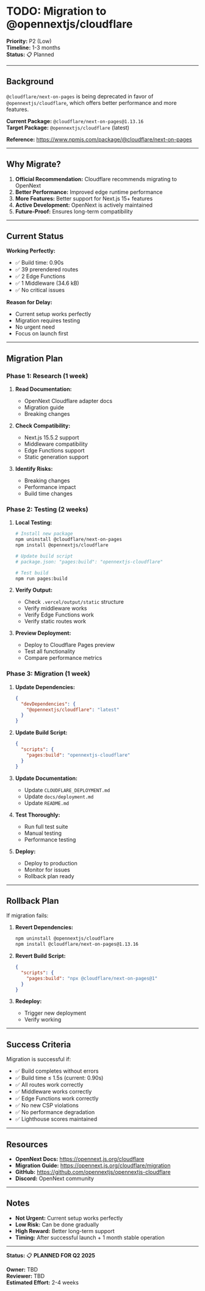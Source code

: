 # TODO: Migration to @opennextjs/cloudflare

**Priority:** P2 (Low)  
**Timeline:** 1-3 months  
**Status:** 📋 Planned

---

## Background

`@cloudflare/next-on-pages` is being deprecated in favor of `@opennextjs/cloudflare`, which offers better performance and more features.

**Current Package:** `@cloudflare/next-on-pages@1.13.16`  
**Target Package:** `@opennextjs/cloudflare` (latest)

**Reference:** https://www.npmjs.com/package/@cloudflare/next-on-pages

---

## Why Migrate?

1. **Official Recommendation:** Cloudflare recommends migrating to OpenNext
2. **Better Performance:** Improved edge runtime performance
3. **More Features:** Better support for Next.js 15+ features
4. **Active Development:** OpenNext is actively maintained
5. **Future-Proof:** Ensures long-term compatibility

---

## Current Status

**Working Perfectly:**
- ✅ Build time: 0.90s
- ✅ 39 prerendered routes
- ✅ 2 Edge Functions
- ✅ 1 Middleware (34.6 kB)
- ✅ No critical issues

**Reason for Delay:**
- Current setup works perfectly
- Migration requires testing
- No urgent need
- Focus on launch first

---

## Migration Plan

### Phase 1: Research (1 week)

1. **Read Documentation:**
   - OpenNext Cloudflare adapter docs
   - Migration guide
   - Breaking changes

2. **Check Compatibility:**
   - Next.js 15.5.2 support
   - Middleware compatibility
   - Edge Functions support
   - Static generation support

3. **Identify Risks:**
   - Breaking changes
   - Performance impact
   - Build time changes

### Phase 2: Testing (2 weeks)

1. **Local Testing:**
   ```bash
   # Install new package
   npm uninstall @cloudflare/next-on-pages
   npm install @opennextjs/cloudflare
   
   # Update build script
   # package.json: "pages:build": "opennextjs-cloudflare"
   
   # Test build
   npm run pages:build
   ```

2. **Verify Output:**
   - Check `.vercel/output/static` structure
   - Verify middleware works
   - Verify Edge Functions work
   - Verify static routes work

3. **Preview Deployment:**
   - Deploy to Cloudflare Pages preview
   - Test all functionality
   - Compare performance metrics

### Phase 3: Migration (1 week)

1. **Update Dependencies:**
   ```json
   {
     "devDependencies": {
       "@opennextjs/cloudflare": "latest"
     }
   }
   ```

2. **Update Build Script:**
   ```json
   {
     "scripts": {
       "pages:build": "opennextjs-cloudflare"
     }
   }
   ```

3. **Update Documentation:**
   - Update `CLOUDFLARE_DEPLOYMENT.md`
   - Update `docs/deployment.md`
   - Update `README.md`

4. **Test Thoroughly:**
   - Run full test suite
   - Manual testing
   - Performance testing

5. **Deploy:**
   - Deploy to production
   - Monitor for issues
   - Rollback plan ready

---

## Rollback Plan

If migration fails:

1. **Revert Dependencies:**
   ```bash
   npm uninstall @opennextjs/cloudflare
   npm install @cloudflare/next-on-pages@1.13.16
   ```

2. **Revert Build Script:**
   ```json
   {
     "scripts": {
       "pages:build": "npx @cloudflare/next-on-pages@1"
     }
   }
   ```

3. **Redeploy:**
   - Trigger new deployment
   - Verify working

---

## Success Criteria

Migration is successful if:

- ✅ Build completes without errors
- ✅ Build time ≤ 1.5s (current: 0.90s)
- ✅ All routes work correctly
- ✅ Middleware works correctly
- ✅ Edge Functions work correctly
- ✅ No new CSP violations
- ✅ No performance degradation
- ✅ Lighthouse scores maintained

---

## Resources

- **OpenNext Docs:** https://opennext.js.org/cloudflare
- **Migration Guide:** https://opennext.js.org/cloudflare/migration
- **GitHub:** https://github.com/opennextjs/opennextjs-cloudflare
- **Discord:** OpenNext community

---

## Notes

- **Not Urgent:** Current setup works perfectly
- **Low Risk:** Can be done gradually
- **High Reward:** Better long-term support
- **Timing:** After successful launch + 1 month stable operation

---

**Status:** 📋 **PLANNED FOR Q2 2025**

**Owner:** TBD  
**Reviewer:** TBD  
**Estimated Effort:** 2-4 weeks
